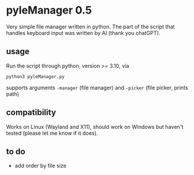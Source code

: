 # pyleManager 0.5

Very simple file manager written in python. The part of the script that handles keyboard input was written by AI (thank you chatGPT).

## usage

Run the script through python, version >= 3.10, via
```
python3 pyleManager.py
```
supports arguments `-manager` (file manager) and `-picker` (file picker, prints path)

## compatibility

Works on Linux (Wayland and X11), should work on Windows but haven't tested (please let me know if it does).

## to do

- add order by file size
